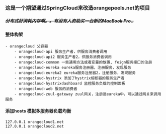 ### 这是一个期望通过SpringCloud来改造orangepeels.net的项目
##### <s>分布式好消耗内存啊。。有没有人资助买一台新的MacBook Pro..</s>
#### 整体构架
```
- orangecloud 父容器
    - orangecloud-api 服务生产者，供服务消费者调用
    - orangecloud-api2 服务生产者2，供服务消费者调用
    - orangecloud-common 一些通用方法或者变量的放置, feign服务接口的注册
    - orangecloud-eureka eureka服务注册器，注册服务，发现服务
    - orangecloud-eureka2 eureka服务注册器2，注册服务，发现服务
    - orangecloud-hystrix 添加了hystrix熔断器的服务生产者
    - orangecloud-hystrixdashboard 监控服务负载的控制面板
    - orangecloud-web 服务的消费者
    - orangecloud-zuul-gateway zuul网关，注册进eureka中，可以通过网关来调用服务
```
#### 添加hosts 模拟多服务器负载均衡
```
127.0.0.1 orangecloud1.net
127.0.0.1 orangecloud2.net
```